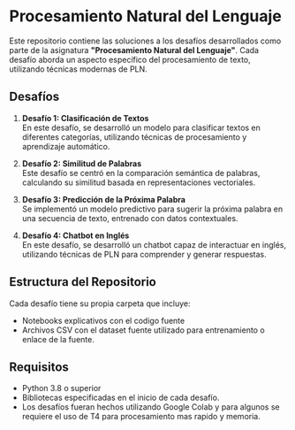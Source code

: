 # Procesamiento Natural del Lenguaje

Este repositorio contiene las soluciones a los desafíos desarrollados como parte de la asignatura **"Procesamiento Natural del Lenguaje"**. Cada desafío aborda un aspecto específico del procesamiento de texto, utilizando técnicas modernas de PLN.

## Desafíos

1. **Desafío 1: Clasificación de Textos**  
   En este desafío, se desarrolló un modelo para clasificar textos en diferentes categorías, utilizando técnicas de procesamiento y aprendizaje automático.

2. **Desafío 2: Similitud de Palabras**  
   Este desafío se centró en la comparación semántica de palabras, calculando su similitud basada en representaciones vectoriales.

3. **Desafío 3: Predicción de la Próxima Palabra**  
   Se implementó un modelo predictivo para sugerir la próxima palabra en una secuencia de texto, entrenado con datos contextuales.

4. **Desafío 4: Chatbot en Inglés**  
   En este desafío, se desarrolló un chatbot capaz de interactuar en inglés, utilizando técnicas de PLN para comprender y generar respuestas.

## Estructura del Repositorio

Cada desafío tiene su propia carpeta que incluye:
- Notebooks explicativos con el codigo fuente
- Archivos CSV con el dataset fuente utilizado para entrenamiento o enlace de la fuente.

## Requisitos

- Python 3.8 o superior
- Bibliotecas especificadas en el inicio de cada desafío.
- Los desafíos fueran hechos utilizando Google Colab y para algunos se requiere el uso de T4 para procesamiento mas rapido y memoria.